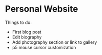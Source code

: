 # Personal Website

Things to do:

- First blog post
- Edit biography
- Add photography section or link to gallery
- p5 mouse cursor customization
